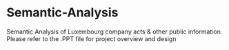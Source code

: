 # Semantic-Analysis

Semantic Analysis of Luxembourg company acts & other public information.
Please refer to the .PPT file for project overview and design
